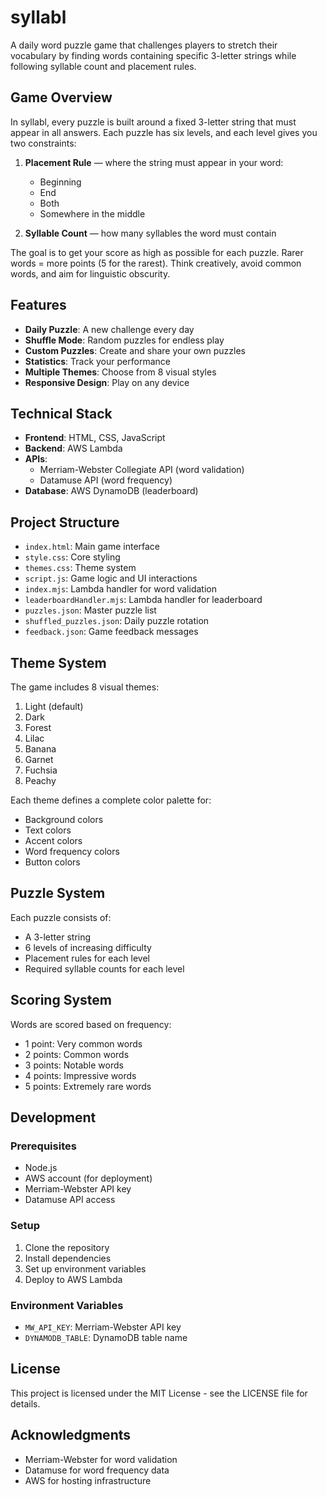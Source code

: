 # syllabl

A daily word puzzle game that challenges players to stretch their vocabulary by finding words containing specific 3-letter strings while following syllable count and placement rules.

## Game Overview

In syllabl, every puzzle is built around a fixed 3-letter string that must appear in all answers. Each puzzle has six levels, and each level gives you two constraints:

1. **Placement Rule** — where the string must appear in your word:
   - Beginning
   - End
   - Both
   - Somewhere in the middle

2. **Syllable Count** — how many syllables the word must contain

The goal is to get your score as high as possible for each puzzle. Rarer words = more points (5 for the rarest). Think creatively, avoid common words, and aim for linguistic obscurity.

## Features

- **Daily Puzzle**: A new challenge every day
- **Shuffle Mode**: Random puzzles for endless play
- **Custom Puzzles**: Create and share your own puzzles
- **Statistics**: Track your performance
- **Multiple Themes**: Choose from 8 visual styles
- **Responsive Design**: Play on any device

## Technical Stack

- **Frontend**: HTML, CSS, JavaScript
- **Backend**: AWS Lambda
- **APIs**:
  - Merriam-Webster Collegiate API (word validation)
  - Datamuse API (word frequency)
- **Database**: AWS DynamoDB (leaderboard)

## Project Structure

- `index.html`: Main game interface
- `style.css`: Core styling
- `themes.css`: Theme system
- `script.js`: Game logic and UI interactions
- `index.mjs`: Lambda handler for word validation
- `leaderboardHandler.mjs`: Lambda handler for leaderboard
- `puzzles.json`: Master puzzle list
- `shuffled_puzzles.json`: Daily puzzle rotation
- `feedback.json`: Game feedback messages

## Theme System

The game includes 8 visual themes:
1. Light (default)
2. Dark
3. Forest
4. Lilac
5. Banana
6. Garnet
7. Fuchsia
8. Peachy

Each theme defines a complete color palette for:
- Background colors
- Text colors
- Accent colors
- Word frequency colors
- Button colors

## Puzzle System

Each puzzle consists of:
- A 3-letter string
- 6 levels of increasing difficulty
- Placement rules for each level
- Required syllable counts for each level

## Scoring System

Words are scored based on frequency:
- 1 point: Very common words
- 2 points: Common words
- 3 points: Notable words
- 4 points: Impressive words
- 5 points: Extremely rare words

## Development

### Prerequisites
- Node.js
- AWS account (for deployment)
- Merriam-Webster API key
- Datamuse API access

### Setup
1. Clone the repository
2. Install dependencies
3. Set up environment variables
4. Deploy to AWS Lambda

### Environment Variables
- `MW_API_KEY`: Merriam-Webster API key
- `DYNAMODB_TABLE`: DynamoDB table name

## License

This project is licensed under the MIT License - see the LICENSE file for details.

## Acknowledgments

- Merriam-Webster for word validation
- Datamuse for word frequency data
- AWS for hosting infrastructure 
